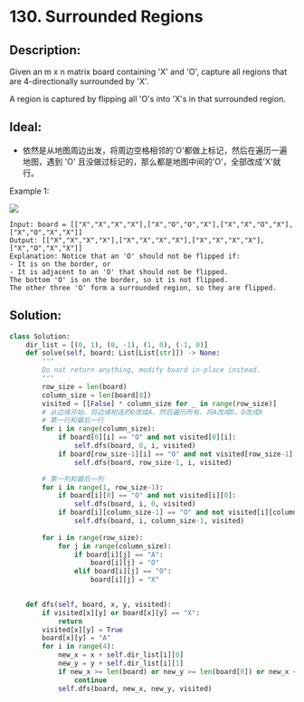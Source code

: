 # 130. Surrounded Regions

## Description:
Given an m x n matrix board containing 'X' and 'O', capture all regions that are 4-directionally surrounded by 'X'.

A region is captured by flipping all 'O's into 'X's in that surrounded region.

## Ideal:

* 依然是从地图周边出发，将周边空格相邻的'O'都做上标记，然后在遍历一遍地图，遇到 'O' 且没做过标记的，那么都是地图中间的'O'，全部改成'X'就行。


Example 1:

<img src="https://assets.leetcode.com/uploads/2021/02/19/xogrid.jpg">

```
Input: board = [["X","X","X","X"],["X","O","O","X"],["X","X","O","X"],["X","O","X","X"]]
Output: [["X","X","X","X"],["X","X","X","X"],["X","X","X","X"],["X","O","X","X"]]
Explanation: Notice that an 'O' should not be flipped if:
- It is on the border, or
- It is adjacent to an 'O' that should not be flipped.
The bottom 'O' is on the border, so it is not flipped.
The other three 'O' form a surrounded region, so they are flipped.
```

## Solution:

```py
class Solution:
    dir_list = [(0, 1), (0, -1), (1, 0), (-1, 0)]
    def solve(self, board: List[List[str]]) -> None:
        """
        Do not return anything, modify board in-place instead.
        """
        row_size = len(board)
        column_size = len(board[0])
        visited = [[False] * column_size for _ in range(row_size)]
        # 从边缘开始，将边缘相连的O改成A。然后遍历所有，将A改成O，O改成X
        # 第一行和最后一行
        for i in range(column_size):
            if board[0][i] == "O" and not visited[0][i]:
                self.dfs(board, 0, i, visited)
            if board[row_size-1][i] == "O" and not visited[row_size-1][i]:
                self.dfs(board, row_size-1, i, visited)

        # 第一列和最后一列
        for i in range(1, row_size-1):
            if board[i][0] == "O" and not visited[i][0]:
                self.dfs(board, i, 0, visited)
            if board[i][column_size-1] == "O" and not visited[i][column_size-1]:
                self.dfs(board, i, column_size-1, visited)
        
        for i in range(row_size):
            for j in range(column_size):
                if board[i][j] == "A":
                    board[i][j] = "O"
                elif board[i][j] == "O":
                    board[i][j] = "X"

    
    def dfs(self, board, x, y, visited):
        if visited[x][y] or board[x][y] == "X":
            return
        visited[x][y] = True
        board[x][y] = "A"
        for i in range(4):
            new_x = x + self.dir_list[i][0]
            new_y = y + self.dir_list[i][1]
            if new_x >= len(board) or new_y >= len(board[0]) or new_x < 0 or new_y < 0:
                continue
            self.dfs(board, new_x, new_y, visited)

```
